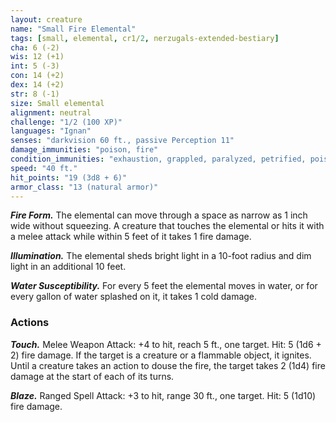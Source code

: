 ```yaml
---
layout: creature
name: "Small Fire Elemental"
tags: [small, elemental, cr1/2, nerzugals-extended-bestiary]
cha: 6 (-2)
wis: 12 (+1)
int: 5 (-3)
con: 14 (+2)
dex: 14 (+2)
str: 8 (-1)
size: Small elemental
alignment: neutral
challenge: "1/2 (100 XP)"
languages: "Ignan"
senses: "darkvision 60 ft., passive Perception 11"
damage_immunities: "poison, fire"
condition_immunities: "exhaustion, grappled, paralyzed, petrified, poisoned, prone, restrained, unconscious"
speed: "40 ft."
hit_points: "19 (3d8 + 6)"
armor_class: "13 (natural armor)"
---
```


***Fire Form.*** The elemental can move through a space
as narrow as 1 inch wide without squeezing. A
creature that touches the elemental or hits it with a
melee attack while within 5 feet of it takes 1 fire
damage.

***Illumination.*** The elemental sheds bright light in a
10-foot radius and dim light in an additional 10
feet.

***Water Susceptibility.*** For every 5 feet the elemental
moves in water, or for every gallon of water
splashed on it, it takes 1 cold damage.

### Actions

***Touch.*** Melee Weapon Attack: +4 to hit, reach 5 ft.,
one target. Hit: 5 (1d6 + 2) fire damage. If the
target is a creature or a flammable object, it ignites.
Until a creature takes an action to douse the fire,
the target takes 2 (1d4) fire damage at the start of
each of its turns.

***Blaze.*** Ranged Spell Attack: +3 to hit, range 30 ft.,
one target. Hit: 5 (1d10) fire damage.
